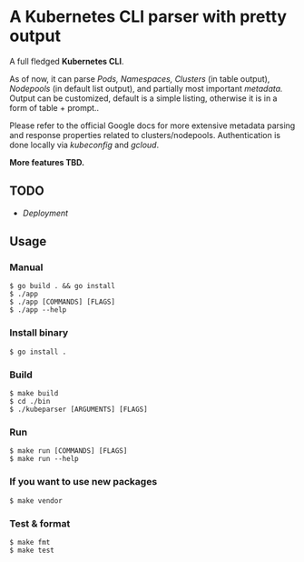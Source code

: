 # A Kubernetes CLI parser with pretty output 

A full fledged **Kubernetes CLI**. 

As of now, it can parse _Pods, Namespaces, Clusters_ (in table output), _Nodepools_ (in default list output), and partially most important _metadata._ Output can be customized, default is a simple listing, otherwise it is in a form of table + prompt..

Please refer to the official Google docs for more extensive metadata parsing and response properties related to clusters/nodepools. Authentication is done locally via _kubeconfig_ and _gcloud_.

**More features TBD.**

## TODO ##
- _Deployment_
  
## Usage ##

### Manual ###
```console
$ go build . && go install
$ ./app
$ ./app [COMMANDS] [FLAGS]
$ ./app --help
```

### Install binary ###
```console
$ go install .
```

### Build ###
```console
$ make build
$ cd ./bin
$ ./kubeparser [ARGUMENTS] [FLAGS]
```

### Run ###
```console
$ make run [COMMANDS] [FLAGS]
$ make run --help
```

### If you want to use new packages ###
```console
$ make vendor
```

### Test & format ###
```console
$ make fmt
$ make test
```
